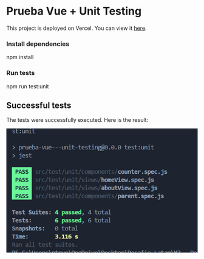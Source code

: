 # Prueba Vue + Unit Testing

This project is deployed on Vercel. You can view it [here](https://vue-unit-testing.web.app/).

### Install dependencies

npm install

### Run tests

npm run test:unit 

## Successful tests

The tests were successfully executed. Here is the result:

![Tests passing](./src/assets/testingPass.png)


